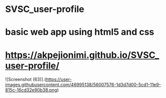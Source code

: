 # SVSC_user-profile
# basic web app using html5 and css
#  https://akpejionimi.github.io/SVSC_user-profile/
![Screenshot (63)].(https://user-images.githubusercontent.com/46995138/56007576-1d3d7d00-5cd1-11e9-815c-16cd32e90b38.png)
